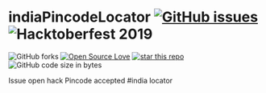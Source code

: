 # indiaPincodeLocator [![GitHub issues](https://img.shields.io/github/issues/bhumijgupta/indiaPincodeLocator?style=for-the-badge)](https://github.com/bhumijgupta/indiaPincodeLocator/issues) ![Hacktoberfest 2019](https://img.shields.io/badge/hacktoberfest-2019-blueviolet)

![GitHub forks](https://img.shields.io/github/forks/bhumijgupta/indiaPincodeLocator?color=1&style=flat-square)
[![Open Source Love](https://badges.frapsoft.com/os/mit/mit.svg?v=102)](https://github.com/ellerbrock/open-source-badge/)
[![star this repo](http://githubbadges.com/star.svg?user=boennemann&repo=badges&style=flat)](https://github.com/boennemann/badges)
![GitHub code size in bytes](https://img.shields.io/github/languages/code-size/bhumijgupta/indiaPincodeLocator)

Issue open hack
Pincode accepted
#india locator
